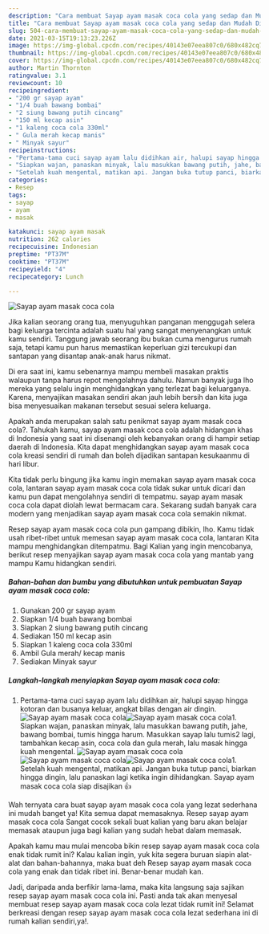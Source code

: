 ```yaml
---
description: "Cara membuat Sayap ayam masak coca cola yang sedap dan Mudah Dibuat"
title: "Cara membuat Sayap ayam masak coca cola yang sedap dan Mudah Dibuat"
slug: 504-cara-membuat-sayap-ayam-masak-coca-cola-yang-sedap-dan-mudah-dibuat
date: 2021-03-15T19:13:23.226Z
image: https://img-global.cpcdn.com/recipes/40143e07eea807c0/680x482cq70/sayap-ayam-masak-coca-cola-foto-resep-utama.jpg
thumbnail: https://img-global.cpcdn.com/recipes/40143e07eea807c0/680x482cq70/sayap-ayam-masak-coca-cola-foto-resep-utama.jpg
cover: https://img-global.cpcdn.com/recipes/40143e07eea807c0/680x482cq70/sayap-ayam-masak-coca-cola-foto-resep-utama.jpg
author: Martin Thornton
ratingvalue: 3.1
reviewcount: 10
recipeingredient:
- "200 gr sayap ayam"
- "1/4 buah bawang bombai"
- "2 siung bawang putih cincang"
- "150 ml kecap asin"
- "1 kaleng coca cola 330ml"
- " Gula merah kecap manis"
- " Minyak sayur"
recipeinstructions:
- "Pertama-tama cuci sayap ayam lalu didihkan air, halupi sayap hingga kotoran dan busanya keluar, angkat bilas dengan air dingin."
- "Siapkan wajan, panaskan minyak, lalu masukkan bawang putih, jahe, bawang bombai, tumis hingga harum. Masukkan sayap lalu tumis2 lagi, tambahkan kecap asin, coca cola dan gula merah, lalu masak hingga kuah mengental."
- "Setelah kuah mengental, matikan api. Jangan buka tutup panci, biarkan hingga dingin, lalu panaskan lagi ketika ingin dihidangkan. Sayap ayam masak coca cola siap disajikan 👍"
categories:
- Resep
tags:
- sayap
- ayam
- masak

katakunci: sayap ayam masak 
nutrition: 262 calories
recipecuisine: Indonesian
preptime: "PT37M"
cooktime: "PT37M"
recipeyield: "4"
recipecategory: Lunch

---
```



![Sayap ayam masak coca cola](https://img-global.cpcdn.com/recipes/40143e07eea807c0/680x482cq70/sayap-ayam-masak-coca-cola-foto-resep-utama.jpg)

Jika kalian seorang orang tua, menyuguhkan panganan menggugah selera bagi keluarga tercinta adalah suatu hal yang sangat menyenangkan untuk kamu sendiri. Tanggung jawab seorang ibu bukan cuma mengurus rumah saja, tetapi kamu pun harus memastikan keperluan gizi tercukupi dan santapan yang disantap anak-anak harus nikmat.

Di era  saat ini, kamu sebenarnya mampu membeli masakan praktis walaupun tanpa harus repot mengolahnya dahulu. Namun banyak juga lho mereka yang selalu ingin menghidangkan yang terlezat bagi keluarganya. Karena, menyajikan masakan sendiri akan jauh lebih bersih dan kita juga bisa menyesuaikan makanan tersebut sesuai selera keluarga. 



Apakah anda merupakan salah satu penikmat sayap ayam masak coca cola?. Tahukah kamu, sayap ayam masak coca cola adalah hidangan khas di Indonesia yang saat ini disenangi oleh kebanyakan orang di hampir setiap daerah di Indonesia. Kita dapat menghidangkan sayap ayam masak coca cola kreasi sendiri di rumah dan boleh dijadikan santapan kesukaanmu di hari libur.

Kita tidak perlu bingung jika kamu ingin memakan sayap ayam masak coca cola, lantaran sayap ayam masak coca cola tidak sukar untuk dicari dan kamu pun dapat mengolahnya sendiri di tempatmu. sayap ayam masak coca cola dapat diolah lewat bermacam cara. Sekarang sudah banyak cara modern yang menjadikan sayap ayam masak coca cola semakin nikmat.

Resep sayap ayam masak coca cola pun gampang dibikin, lho. Kamu tidak usah ribet-ribet untuk memesan sayap ayam masak coca cola, lantaran Kita mampu menghidangkan ditempatmu. Bagi Kalian yang ingin mencobanya, berikut resep menyajikan sayap ayam masak coca cola yang mantab yang mampu Kamu hidangkan sendiri.

<!--inarticleads1-->

##### Bahan-bahan dan bumbu yang dibutuhkan untuk pembuatan Sayap ayam masak coca cola:

1. Gunakan 200 gr sayap ayam
1. Siapkan 1/4 buah bawang bombai
1. Siapkan 2 siung bawang putih cincang
1. Sediakan 150 ml kecap asin
1. Siapkan 1 kaleng coca cola 330ml
1. Ambil  Gula merah/ kecap manis
1. Sediakan  Minyak sayur




<!--inarticleads2-->

##### Langkah-langkah menyiapkan Sayap ayam masak coca cola:

1. Pertama-tama cuci sayap ayam lalu didihkan air, halupi sayap hingga kotoran dan busanya keluar, angkat bilas dengan air dingin.
<img src="https://img-global.cpcdn.com/steps/9ed16c28dfdf5481/160x128cq70/sayap-ayam-masak-coca-cola-langkah-memasak-1-foto.jpg" alt="Sayap ayam masak coca cola"><img src="https://img-global.cpcdn.com/steps/b595786114af9e71/160x128cq70/sayap-ayam-masak-coca-cola-langkah-memasak-1-foto.jpg" alt="Sayap ayam masak coca cola">1. Siapkan wajan, panaskan minyak, lalu masukkan bawang putih, jahe, bawang bombai, tumis hingga harum. Masukkan sayap lalu tumis2 lagi, tambahkan kecap asin, coca cola dan gula merah, lalu masak hingga kuah mengental.
<img src="https://img-global.cpcdn.com/steps/da9d50889a9f0b4e/160x128cq70/sayap-ayam-masak-coca-cola-langkah-memasak-2-foto.jpg" alt="Sayap ayam masak coca cola"><img src="https://img-global.cpcdn.com/steps/928a612727a54d45/160x128cq70/sayap-ayam-masak-coca-cola-langkah-memasak-2-foto.jpg" alt="Sayap ayam masak coca cola"><img src="https://img-global.cpcdn.com/steps/965fc547fc78f4b1/160x128cq70/sayap-ayam-masak-coca-cola-langkah-memasak-2-foto.jpg" alt="Sayap ayam masak coca cola">1. Setelah kuah mengental, matikan api. Jangan buka tutup panci, biarkan hingga dingin, lalu panaskan lagi ketika ingin dihidangkan. Sayap ayam masak coca cola siap disajikan 👍




Wah ternyata cara buat sayap ayam masak coca cola yang lezat sederhana ini mudah banget ya! Kita semua dapat memasaknya. Resep sayap ayam masak coca cola Sangat cocok sekali buat kalian yang baru akan belajar memasak ataupun juga bagi kalian yang sudah hebat dalam memasak.

Apakah kamu mau mulai mencoba bikin resep sayap ayam masak coca cola enak tidak rumit ini? Kalau kalian ingin, yuk kita segera buruan siapin alat-alat dan bahan-bahannya, maka buat deh Resep sayap ayam masak coca cola yang enak dan tidak ribet ini. Benar-benar mudah kan. 

Jadi, daripada anda berfikir lama-lama, maka kita langsung saja sajikan resep sayap ayam masak coca cola ini. Pasti anda tak akan menyesal membuat resep sayap ayam masak coca cola lezat tidak rumit ini! Selamat berkreasi dengan resep sayap ayam masak coca cola lezat sederhana ini di rumah kalian sendiri,ya!.

